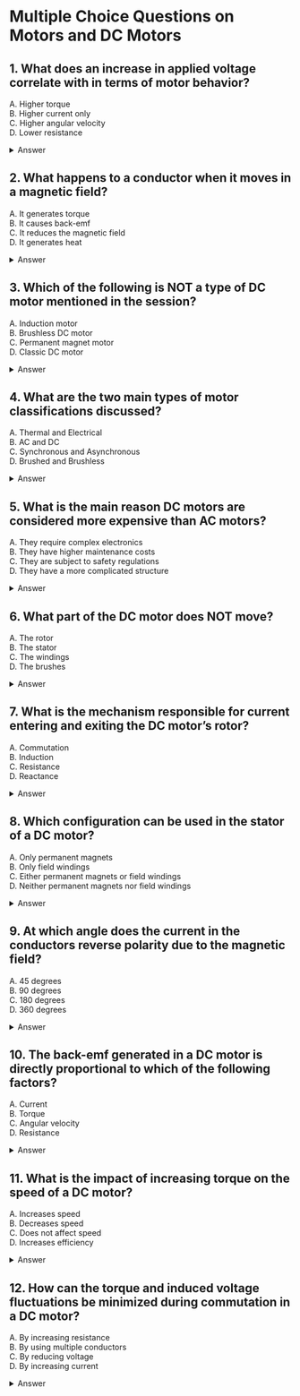 
# Multiple Choice Questions on Motors and DC Motors

## 1. What does an increase in applied voltage correlate with in terms of motor behavior?
A. Higher torque  
B. Higher current only  
C. Higher angular velocity  
D. Lower resistance  
<details>
<summary>Answer</summary>
C. Higher angular velocity
</details>

## 2. What happens to a conductor when it moves in a magnetic field?
A. It generates torque  
B. It causes back-emf  
C. It reduces the magnetic field  
D. It generates heat  
<details>
<summary>Answer</summary>
B. It causes back-emf
</details>

## 3. Which of the following is NOT a type of DC motor mentioned in the session?
A. Induction motor  
B. Brushless DC motor  
C. Permanent magnet motor  
D. Classic DC motor  
<details>
<summary>Answer</summary>
A. Induction motor
</details>

## 4. What are the two main types of motor classifications discussed?
A. Thermal and Electrical  
B. AC and DC  
C. Synchronous and Asynchronous  
D. Brushed and Brushless  
<details>
<summary>Answer</summary>
B. AC and DC
</details>

## 5. What is the main reason DC motors are considered more expensive than AC motors?
A. They require complex electronics  
B. They have higher maintenance costs  
C. They are subject to safety regulations  
D. They have a more complicated structure  
<details>
<summary>Answer</summary>
C. They are subject to safety regulations
</details>

## 6. What part of the DC motor does NOT move?
A. The rotor  
B. The stator  
C. The windings  
D. The brushes  
<details>
<summary>Answer</summary>
B. The stator
</details>

## 7. What is the mechanism responsible for current entering and exiting the DC motor’s rotor?
A. Commutation  
B. Induction  
C. Resistance  
D. Reactance  
<details>
<summary>Answer</summary>
A. Commutation
</details>

## 8. Which configuration can be used in the stator of a DC motor?
A. Only permanent magnets  
B. Only field windings  
C. Either permanent magnets or field windings  
D. Neither permanent magnets nor field windings  
<details>
<summary>Answer</summary>
C. Either permanent magnets or field windings
</details>

## 9. At which angle does the current in the conductors reverse polarity due to the magnetic field?
A. 45 degrees  
B. 90 degrees  
C. 180 degrees  
D. 360 degrees  
<details>
<summary>Answer</summary>
B. 90 degrees
</details>

## 10. The back-emf generated in a DC motor is directly proportional to which of the following factors?
A. Current  
B. Torque  
C. Angular velocity  
D. Resistance  
<details>
<summary>Answer</summary>
C. Angular velocity
</details>

## 11. What is the impact of increasing torque on the speed of a DC motor?
A. Increases speed  
B. Decreases speed  
C. Does not affect speed  
D. Increases efficiency  
<details>
<summary>Answer</summary>
B. Decreases speed
</details>

## 12. How can the torque and induced voltage fluctuations be minimized during commutation in a DC motor?
A. By increasing resistance  
B. By using multiple conductors  
C. By reducing voltage  
D. By increasing current  
<details>
<summary>Answer</summary>
B. By using multiple conductors
</details>


